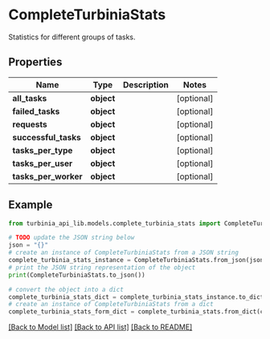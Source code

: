 # CompleteTurbiniaStats

Statistics for different groups of tasks.

## Properties

Name | Type | Description | Notes
------------ | ------------- | ------------- | -------------
**all_tasks** | **object** |  | [optional] 
**failed_tasks** | **object** |  | [optional] 
**requests** | **object** |  | [optional] 
**successful_tasks** | **object** |  | [optional] 
**tasks_per_type** | **object** |  | [optional] 
**tasks_per_user** | **object** |  | [optional] 
**tasks_per_worker** | **object** |  | [optional] 

## Example

```python
from turbinia_api_lib.models.complete_turbinia_stats import CompleteTurbiniaStats

# TODO update the JSON string below
json = "{}"
# create an instance of CompleteTurbiniaStats from a JSON string
complete_turbinia_stats_instance = CompleteTurbiniaStats.from_json(json)
# print the JSON string representation of the object
print(CompleteTurbiniaStats.to_json())

# convert the object into a dict
complete_turbinia_stats_dict = complete_turbinia_stats_instance.to_dict()
# create an instance of CompleteTurbiniaStats from a dict
complete_turbinia_stats_form_dict = complete_turbinia_stats.from_dict(complete_turbinia_stats_dict)
```
[[Back to Model list]](../README.md#documentation-for-models) [[Back to API list]](../README.md#documentation-for-api-endpoints) [[Back to README]](../README.md)



